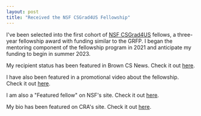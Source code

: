 ```yaml
---
layout: post
title: "Received the NSF CSGrad4US Fellowship"
---
```


I've been selected into the first cohort of [NSF CSGrad4US](https://www.nsf.gov/cise/CSGrad4US/) fellows, a three-year fellowship award with funding similar to the GRFP. I began the mentoring component of the fellowship program in 2021 and anticipate my funding to begin in summer 2023. 

My recipient status has been featured in Brown CS News. Check it out [here](https://cs.brown.edu/news/2022/09/22/brown-cs-alums-steven-shi-and-alyssa-cantu-receive-nsf-csgrad4us-fellowships/).

I have also been featured in a promotional video about the fellowship. Check it out [here](https://www.linkedin.com/posts/computing-research-association_csgrad4usfellowship-computingexcellence-unleashyourpotential-activity-7064990990448689152-wMmX?utm_source=share&utm_medium=member_desktop).

I am also a "Featured fellow" on NSF's site. Check it out [here](https://new.nsf.gov/cise/graduate-fellowships#featured-fellows-129).

My bio has been featured on CRA's site. Check it out [here](https://cra.org/csgrad4us/?fbclid=IwAR08h6QAEfz87hox5GiDG4NV0UxKJIco0QzgHq9W9NkCm-uM8KPFbS0UY0Y#tab-id-3). 
